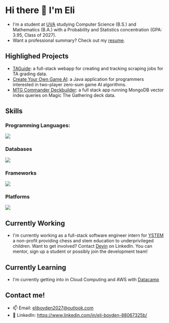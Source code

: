 # Hi there 👋 I'm Eli

- I'm a student at [UVA](https://www.virginia.edu/) studying Computer Science (B.S.) and Mathematics (B.A.) with a Probability and Statistics concentration (GPA: 3.95, Class of 2027).
- Want a professional summary? Check out my <a href="https://github.com/eboyden42/eboyden42/blob/main/boyden_resume2.pdf">resume</a>.

## Highlighed Projects
- <a href="https://github.com/eboyden42/ta-track-react">TAGuide</a>: a full-stack webapp for creating and tracking scraping jobs for TA grading data.
- <a href="https://github.com/eboyden42/game-ai-framework">Create Your Own Game AI</a>: a Java application for programmers interested in two-player zero-sum game AI algorithms.
- <a href="https://github.com/eboyden42/mtg-commander-ai">MTG Commander Deckbuilder</a>:  a full stack app running MongoDB vector index queries on Magic The Gathering deck data.

## Skills

### Programming Languages:

 <img align="center" src="https://skillicons.dev/icons?i=java,python,c,javascript,typescript,html,css,scss&perline=14" />

### Databases

<img align="center" src="https://skillicons.dev/icons?i=postgres,mongodb,sqlite&perline=14" />

### Frameworks

<img align="center" src="https://skillicons.dev/icons?i=react,nodejs,express,flask,jest,selenium,gradle&perline=14" />

### Platforms

<img align="center" src="https://skillicons.dev/icons?i=git,github,cloudflare,figma,obsidian&perline=14" />

## Currently Working

- I'm currently working as a full-stack software engineer intern for <a href="https://www.linkedin.com/company/ystemandchessinc/posts/?feedView=all">YSTEM</a> a non-profit providing chess and stem education to underprivileged children. Want to get involved? Contact [Devin](https://www.linkedin.com/in/devin-nakano/) on LinkedIn. You can mentor, sign up a student or possibly join the development team!

## Currently Learning

- I'm currently getting into in Cloud Computing and AWS with [Datacamp](https://app.datacamp.com/)

## Contact me!

- 📫 Email: eliboyden2027@outlook.com
- 🤝 LinkedIn: https://www.linkedin.com/in/eli-boyden-88067325b/

